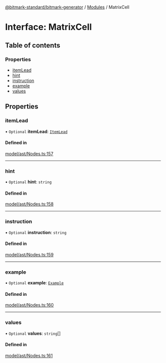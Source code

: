 [@bitmark-standard/bitmark-generator](../API.md) / [Modules](../modules.md) / MatrixCell

# Interface: MatrixCell

## Table of contents

### Properties

- [itemLead](MatrixCell.md#itemLead)
- [hint](MatrixCell.md#hint)
- [instruction](MatrixCell.md#instruction)
- [example](MatrixCell.md#example)
- [values](MatrixCell.md#values)

## Properties

### itemLead

• `Optional` **itemLead**: [`ItemLead`](ItemLead.md)

#### Defined in

[model/ast/Nodes.ts:157](https://github.com/getMoreBrain/bitmark-generator/blob/a7a40de/src/model/ast/Nodes.ts#L157)

___

### hint

• `Optional` **hint**: `string`

#### Defined in

[model/ast/Nodes.ts:158](https://github.com/getMoreBrain/bitmark-generator/blob/a7a40de/src/model/ast/Nodes.ts#L158)

___

### instruction

• `Optional` **instruction**: `string`

#### Defined in

[model/ast/Nodes.ts:159](https://github.com/getMoreBrain/bitmark-generator/blob/a7a40de/src/model/ast/Nodes.ts#L159)

___

### example

• `Optional` **example**: [`Example`](../modules.md#Example)

#### Defined in

[model/ast/Nodes.ts:160](https://github.com/getMoreBrain/bitmark-generator/blob/a7a40de/src/model/ast/Nodes.ts#L160)

___

### values

• `Optional` **values**: `string`[]

#### Defined in

[model/ast/Nodes.ts:161](https://github.com/getMoreBrain/bitmark-generator/blob/a7a40de/src/model/ast/Nodes.ts#L161)
